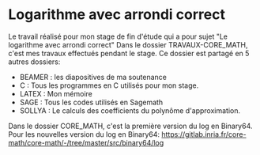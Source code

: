 # Logarithme avec arrondi correct
Le travail réalisé pour mon stage de fin d'étude qui a pour sujet "Le logarithme avec arrondi correct"
Dans le dossier TRAVAUX-CORE_MATH, c'est mes travaux effectués pendant le stage.
Ce dossier est partagé en 5 autres dossiers:
- BEAMER : les diapositives de ma soutenance
- C : Tous les programmes en C utilisés pour mon stage.
- LATEX : Mon mémoire
- SAGE : Tous les codes utilisés en Sagemath
- SOLLYA : Le calculs des coefficients du polynôme d'approximation.
                          
Dans le dossier CORE_MATH, c'est la première version du log en Binary64.\
Pour les nouvelles version du log en Binary64: 
https://gitlab.inria.fr/core-math/core-math/-/tree/master/src/binary64/log

